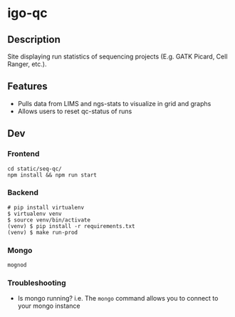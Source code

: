 # igo-qc

## Description
Site displaying run statistics of sequencing projects (E.g. GATK Picard, Cell Ranger, etc.). 

## Features
* Pulls data from LIMS and ngs-stats to visualize in grid and graphs
* Allows users to reset qc-status of runs

## Dev
### Frontend
```
cd static/seq-qc/
npm install && npm run start
```

### Backend
```
# pip install virtualenv
$ virtualenv venv
$ source venv/bin/activate
(venv) $ pip install -r requirements.txt
(venv) $ make run-prod
```

### Mongo
```
mognod
```

### Troubleshooting
* Is mongo running? i.e. The `mongo` command allows you to connect to your mongo instance
